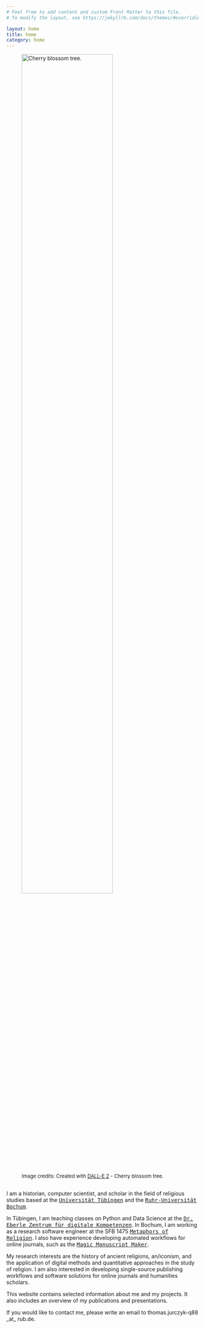```yaml
---
# Feel free to add content and custom Front Matter to this file.
# To modify the layout, see https://jekyllrb.com/docs/themes/#overriding-theme-defaults

layout: home
title: home
category: home
---
```


<figure style="padding-bottom: 3%;">
  <img src="{{ site.baseurl }}{% link assets/images/title.png %}" alt="Cherry blossom tree." style="width:75%">
  <figcaption style="font-size: small">Image credits: Created with <a href="https://openai.com/dall-e-2/">DALL-E 2</a> - Cherry blossom tree.</figcaption>
</figure>

<p class="title-text">
	I am a historian, computer scientist, and scholar in the field of religious studies based at the <a href="https://uni-tuebingen.de/" style="font-family: monospace">Universität Tübingen</a> and the <a href="https://www.ruhr-uni-bochum.de/en" style="font-family: monospace">Ruhr-Universität Bochum</a>.
</p>
<p class="title-text">	
	In Tübingen, I am teaching classes on Python and Data Science at the <a href="https://uni-tuebingen.de/einrichtungen/zentrale-einrichtungen/dr-eberle-zentrum-fuer-digitale-kompetenzen/" style="font-family: monospace">Dr. Eberle Zentrum für digitale Kompetenzen</a>. In Bochum, I am working as a research software engineer at the SFB 1475 <a href="https://sfb1475.ruhr-uni-bochum.de/en/research/outline/" style="font-family: monospace">Metaphors of Religion</a>. I also have experience developing automated workflows for online journals, such as the <a href="https://github.com/phimisci" style="font-family: monospace"> Magic Manuscript Maker</a>.
</p>

<p class="title-text">
	My research interests are the history of ancient religions, an/iconism, and the application of digital methods and quantitative approaches in the study of religion. I am also interested in developing single-source publishing workflows and software solutions for online journals and humanities scholars.
</p>

<p class="title-text">
	This website contains selected information about me and my projects. It also includes an overview of my publications and presentations.
</p>

<p class="title-text">
	If you would like to contact me, please write an email to thomas.jurczyk-q88 _at_ rub.de.
</p>
